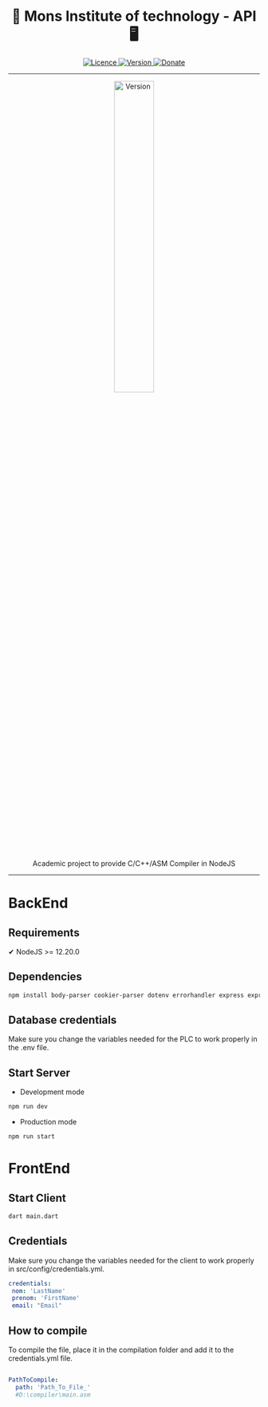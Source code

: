 <h1 align="center">
  🚀 Mons Institute of technology - API 🖥️
</h1>

<p align="center">
  <a href="#">
    <img src="https://img.shields.io/github/license/GitWatin/MIT_API" alt="Licence">
  </a>

  <a href="#">
    <img src="https://img.shields.io/github/v/release/GitWatin/MIT_API" alt="Version">
  </a>

  <a href="https://www.paypal.me/valentindenis">
    <img src="https://img.shields.io/badge/Donate-PayPal-green.svg" alt="Donate">
  </a>

---
<p align="center">
<img src="https://www.valdenis.be/images/icones/heh_tech.png" width=40% alt="Version">
</br>
  Academic project to provide C/C++/ASM Compiler in NodeJS
</p>
</p>

---

# BackEnd
## Requirements

✔ NodeJS >= 12.20.0

## Dependencies

```bash
npm install body-parser cookier-parser dotenv errorhandler express express-handlebars helmet jsonwebtoken methode-override mysql pino pino-http eslint nodemon pino-pretty prettier eslint-config-prettier --save
```

## Database credentials

Make sure you change the variables needed for the PLC to work properly in the .env file.

## Start Server

  - Development mode 

```bash
npm run dev
```
  - Production mode 

```bash
npm run start
```

# FrontEnd

## Start Client

```bash
dart main.dart
```

## Credentials

Make sure you change the variables needed for the client to work properly in src/config/credentials.yml.

```yaml
credentials:
 nom: 'LastName'
 prenom: 'FirstName'
 email: "Email"

```

## How to compile

To compile the file, place it in the compilation folder and add it to the credentials.yml file.

```yaml

PathToCompile:
  path: 'Path_To_File_'
  #D:\compiler\main.asm
```










